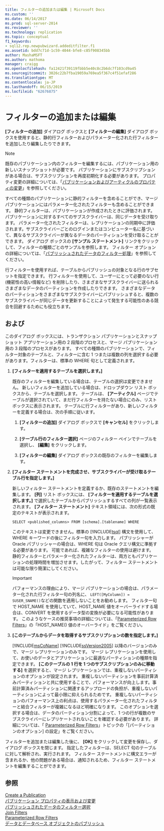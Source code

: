 ```yaml
---
title: フィルターの追加または編集 | Microsoft Docs
ms.custom: ''
ms.date: 06/14/2017
ms.prod: sql-server-2014
ms.reviewer: ''
ms.technology: replication
ms.topic: conceptual
f1_keywords:
- sql12.rep.newpubwizard.addeditfilter.f1
ms.assetid: bdd7c71d-1c59-4044-bfe8-c85f908345bb
author: MashaMSFT
ms.author: mathoma
manager: craigg
ms.openlocfilehash: fa12421f39119fbbb5e40c8c2b6dc7f103cd9a45
ms.sourcegitcommit: 3026c22b7fba19059a769ea5f367c4f51efaf286
ms.translationtype: MT
ms.contentlocale: ja-JP
ms.lasthandoff: 06/15/2019
ms.locfileid: "62676875"
---
```

# <a name="add-or-edit-filter"></a>フィルターの追加または編集
  **[フィルターの追加]** ダイアログ ボックスと **[フィルターの編集]** ダイアログ ボックスを使用すると、静的行フィルターおよびパラメーター化された行フィルターを追加したり編集したりできます。  
  
> [!NOTE]  
>  既存のパブリケーション内のフィルターを編集するには、パブリケーション用の新しいスナップショットが必要です。 パブリケーションにサブスクリプションがある場合は、サブスクリプションを再度初期化する必要があります。 プロパティ変更の詳細については、「[パブリケーションおよびアーティクルのプロパティの変更](publish/change-publication-and-article-properties.md)」を参照してください。  
  
 すべての種類のパブリケーションに静的フィルターを含めることができ、マージ パブリケーションにはパラメーター化されたフィルターも含めることができます。 静的フィルターは、パブリケーションが作成されたときに評価されます。パブリケーションに対するすべてのサブスクライバーは、同じデータを受け取ります。 パラメーター化されたフィルターは、レプリケーションの同期中に評価されます。サブスクライバーごとのログインまたはコンピューター名に基づいて、異なるサブスクライバーが異なるデータのパーティションを受け取ることができます。 ダイアログ ボックスの **[サンプル ステートメント]** リンクをクリックして、フィルターの種類ごとのサンプルを参照します。 フィルター オプションの詳細については、「[パブリッシュされたデータのフィルター処理](publish/filter-published-data.md)」を参照してください。  
  
 行フィルターを使用すれば、テーブルからパブリッシュの対象となる行のサブセットを指定できます。 行フィルターを使用して、ユーザーにとって必要のない行 (機密性の高い情報など) を削除したり、さまざまなサブスクライバーに送られるさまざまなデータのパーティションを作成したりできます。 さまざまなデータのパーティションをさまざまなサブスクライバーにパブリッシュすると、複数のサブスクライバーが同じデータを更新することによって発生する可能性のある競合を回避するためにも役立ちます。  
  
## <a name="options"></a>および  
 このダイアログ ボックスには、トランザクション パブリケーションとスナップショット アプリケーション用の 2 段階のプロセスと、マージ パブリケーション用の 3 段階のプロセスがあります。 すべての種類のパブリケーションで、フィルター対象のテーブルと、フィルターに含む 1 つまたは複数の列を選択する必要があります。フィルターは、標準の WHERE 句として定義されます。  
  
1.  **[フィルターを適用するテーブルを選択します。]**  
  
     既存のフィルターを編集している場合は、テーブルの選択は変更できません。 新しいフィルターを追加している場合は、ドロップダウン リスト ボックスから、テーブルを選択します。 テーブルは、 **[アーティクル]** ページでテーブルが選択されていて、まだ行フィルターを持たない場合にのみ、リスト ボックスに表示されます。 テーブルに行フィルターがあり、新しいフィルターを定義する場合は、次の手順に従います。  
  
    1.  **[フィルターの追加]** ダイアログ ボックスで **[キャンセル]** をクリックします。  
  
    2.  **[テーブル行のフィルター選択]** ページのフィルター ペインでテーブルを選択し、 **[編集]** をクリックします。  
  
    3.  **[フィルターの編集]** ダイアログ ボックスの既存のフィルターを編集します。  
  
2.  **[フィルター ステートメントを完成させ、サブスクライバーが受け取るテーブル行を指定します。]**  
  
     新しいフィルター ステートメントを定義するか、既存のステートメントを編集します。 **[列]** リスト ボックスには、 **[フィルターを適用するテーブルを選択します。]** で選択したテーブルからパブリッシュするすべての列が一覧表示されます。 **[フィルター ステートメント]** テキスト領域には、次の形式の既定のテキストが表示されます。  
  
     `SELECT <published_columns> FROM [schema].[tablename] WHERE`  
  
     このテキストは変更できません。標準の [!INCLUDE[tsql](../../includes/tsql-md.md)] 構文を使用して、WHERE キーワードの後にフィルター句を入力します。 パブリッシャーが Oracle パブリッシャーの場合は、WHERE 句は Oracle クエリ構文に準拠する必要があります。 可能であれば、複雑なフィルターの使用は避けます。 静的フィルターとパラメーター化されたフィルターは、両方ともパブリケーションの処理時間を増加させます。したがって、フィルター ステートメントは可能な限り簡潔にしてください。  
  
    > [!IMPORTANT]  
    >  パフォーマンスの理由により、マージ パブリケーションの場合は、パラメーター化された行フィルター句の列名に、 `LEFT([MyColumn]) = SUSER_SNAME()`などの関数を適用しないことをお勧めします。 フィルター句で HOST_NAME を使用していて、HOST_NAME 値をオーバーライドする場合は、CONVERT を使用するデータ型の変換が必要になる可能性があります。 このようなケースの推奨事項の詳細については、「[Parameterized Row Filters](merge/parameterized-filters-parameterized-row-filters.md)」の「HOST_NAME() 値のオーバーライド」をご覧ください。  
  
3.  **[このテーブルからデータを取得するサブスクリプションの数を指定します。]**  
  
     [!INCLUDE[msCoName](../../includes/msconame-md.md)] [!INCLUDE[ssVersion2005](../../includes/ssversion2005-md.md)] 以降のバージョンのみで、マージ レプリケーションのみです。 マージ レプリケーションを使用して、お使いのデータとアプリケーションに最適なパーティションの種類を指定できます。 **[このテーブルの 1 行を 1 つのサブスクリプションのみに移動する]** を選択すると、マージ レプリケーションでは、重複しないパーティションのオプションが設定されます。 重複しないパーティションを事前計算済みパーティションと共に使用することで、パフォーマンスが向上します。事前計算済みパーティションに関連するアップロードの負担が、重複しないパーティションによって最小限に抑えられるためです。 重複しないパーティションのパフォーマンス上の利点は、使用するパラメーター化されたフィルターと結合フィルターが複雑になるほど明確になります。 このオプションを選択する場合は、データのパーティション分割によって、1 つの行が複数のサブスクライバーにレプリケートされないことを確認する必要があります。 詳細については、「 [Parameterized Row Filters](merge/parameterized-filters-parameterized-row-filters.md)」トピックの「[パーティションのオプション] の設定」をご覧ください。  
  
 フィルターを追加または編集した後に、 **[OK]** をクリックして変更を保存し、ダイアログ ボックスを閉じます。 指定したフィルターは、SELECT 句のテーブルに対して解析され、実行されます。 フィルター ステートメントに構文エラーが含まれるか、他の問題がある場合は、通知されるため、フィルター ステートメントを編集することができます。  
  
## <a name="see-also"></a>参照  
 [Create a Publication](publish/create-a-publication.md)   
 [パブリケーション プロパティの表示および変更](publish/view-and-modify-publication-properties.md)   
 [パブリッシュされたデータのフィルター選択](publish/filter-published-data.md)   
 [Join Filters](merge/join-filters.md)   
 [Parameterized Row Filters](merge/parameterized-filters-parameterized-row-filters.md)   
 [データとデータベース オブジェクトのパブリッシュ](publish/publish-data-and-database-objects.md)  
  
  
